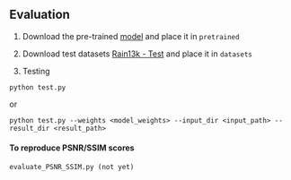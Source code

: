 
<!-- ## Training

1. To download Rain13K training and testing data

2. To train Restormer with default settings
```
train.sh Deraining/Options/Deraining_Restormer.yml
```

**Note:** The above training script uses 8 GPUs by default. To use any other number of GPUs, modify [Restormer/train.sh](../train.sh) and [Deraining/Options/Deraining_Restormer.yml](config.yml)
-->

## Evaluation

1. Download the pre-trained [model](https://drive.google.com/drive/folders/1ZEDDEVW0UgkpWi-N4Lj_JUoVChGXCu_u?usp=sharing) and place it in `pretrained`

2. Download test datasets [Rain13k - Test](https://drive.google.com/drive/folders/1PDWggNh8ylevFmrjo-JEvlmqsDlWWvZs) and place it in `datasets`

3. Testing
```
python test.py
```
or
```
python test.py --weights <model_weights> --input_dir <input_path> --result_dir <result_path>
```

#### To reproduce PSNR/SSIM scores

```
evaluate_PSNR_SSIM.py (not yet)
```
